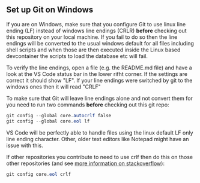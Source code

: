 ## Set up Git on Windows

If you are on Windows, make sure that you configure Git to use linux line ending (LF) instead of windows line endings (CRLR) **before** checking out this repository on your local machine. If you fail to do so then the line endings will be converted to the usual windows default for all files including shell scripts and when those are then executed inside the Linux based devcontainer the scripts to load the database etc will fail. 

To verify the line endings, open a file (e.g. the README.md file) and have a look at the VS Code status bar in the lower rifht corner. If the settings are correct it should show "LF". If your line endings were switched by git to the windows ones then it will read "CRLF"

To make sure that Git will leave line endings alone and not convert them for you need to run two commands **before** checking out this git repo:

```powershell
git config --global core.autocrlf false
git config --global core.eol lf
```

VS Code will be perfectly able to handle files using the linux default LF only line ending character. Other, older text editors like Notepad might have an issue with this.

If other repositories you contribute to need to use crlf then do this on those other repositories (and see [more information on stackoverflow](https://stackoverflow.com/questions/2517190/how-do-i-force-git-to-use-lf-instead-of-crlf-under-windows)):

```powershell
git config core.eol crlf
```